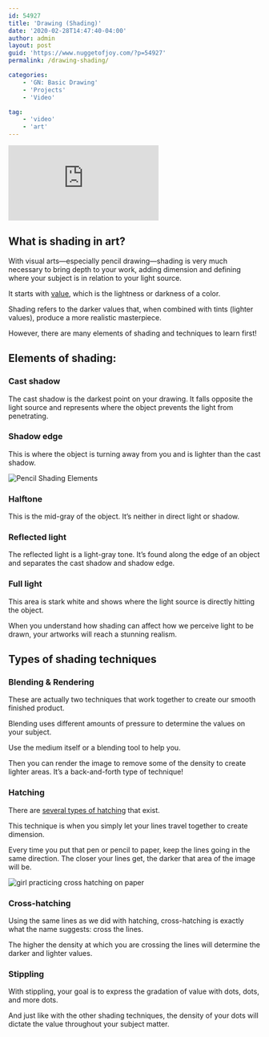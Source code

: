 ```yaml
---
id: 54927
title: 'Drawing (Shading)'
date: '2020-02-28T14:47:40-04:00'
author: admin
layout: post
guid: 'https://www.nuggetofjoy.com/?p=54927'
permalink: /drawing-shading/

categories:
    - 'GN: Basic Drawing'
    - 'Projects'
    - 'Video'

tag:
    - 'video'
    - 'art'
---
```


<iframe allow="accelerometer; autoplay; clipboard-write; encrypted-media; gyroscope; picture-in-picture; web-share" allowfullscreen="" frameborder="0" loading="lazy" referrerpolicy="strict-origin-when-cross-origin" src="https://www.youtube.com/embed/5Zc1xVS_X7Q?feature=oembed" title="Learn to Draw #03 - Shading Techniques"></iframe>

## What is shading in art?

With visual arts—especially pencil drawing—shading is very much necessary to bring depth to your work, adding dimension and defining where your subject is in relation to your light source.

It starts with [value](https://thevirtualinstructor.com/Value.html), which is the lightness or darkness of a color.

Shading refers to the darker values that, when combined with tints (lighter values), produce a more realistic masterpiece.

However, there are many elements of shading and techniques to learn first!

## Elements of shading:

### Cast shadow

The cast shadow is the darkest point on your drawing. It falls opposite the light source and represents where the object prevents the light from penetrating.

### Shadow edge

This is where the object is turning away from you and is lighter than the cast shadow.

![Pencil Shading Elements](https://image-control-storage.s3.amazonaws.com/2020/02/02181304/What-are-the-Five-Elements-of-Shading-4.jpg) 

### Halftone

This is the mid-gray of the object. It’s neither in direct light or shadow.

### Reflected light

The reflected light is a light-gray tone. It’s found along the edge of an object and separates the cast shadow and shadow edge.

### Full light

This area is stark white and shows where the light source is directly hitting the object.

When you understand how shading can affect how we perceive light to be drawn, your artworks will reach a stunning realism.

## Types of shading techniques

### Blending &amp; Rendering

These are actually two techniques that work together to create our smooth finished product.

Blending uses different amounts of pressure to determine the values on your subject.

Use the medium itself or a blending tool to help you.

Then you can render the image to remove some of the density to create lighter areas. It’s a back-and-forth type of technique!

### Hatching

There are [several types of hatching](https://www.mybluprint.com/article/this-hatching-exercise-will-make-your-drawings-better) that exist.

This technique is when you simply let your lines travel together to create dimension.

Every time you put that pen or pencil to paper, keep the lines going in the same direction. The closer your lines get, the darker that area of the image will be.

![girl practicing cross hatching on paper](https://image-control-storage.s3.amazonaws.com/2020/02/02181305/What-are-the-Five-Elements-of-Shading-3-1.jpg)

### Cross-hatching

Using the same lines as we did with hatching, cross-hatching is exactly what the name suggests: cross the lines.

The higher the density at which you are crossing the lines will determine the darker and lighter values.

### Stippling

With stippling, your goal is to express the gradation of value with dots, dots, and more dots.

And just like with the other shading techniques, the density of your dots will dictate the value throughout your subject matter.